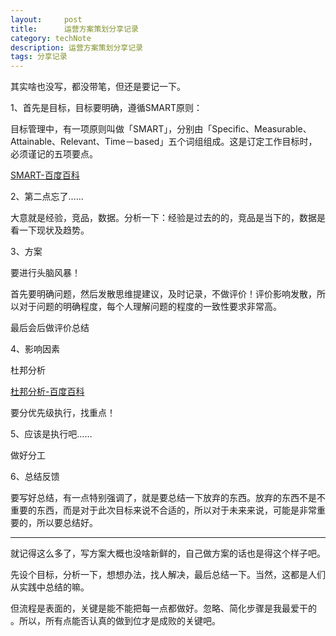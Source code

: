 ```yaml
---
layout:     post
title:      运营方案策划分享记录
category: techNote
description: 运营方案策划分享记录
tags: 分享记录
---
```


其实啥也没写，都没带笔，但还是要记一下。

1、首先是目标，目标要明确，遵循SMART原则：

目标管理中，有一项原则叫做「SMART」，分别由「Specific、Measurable、Attainable、Relevant、Time－based」五个词组组成。这是订定工作目标时，必须谨记的五项要点。

[SMART-百度百科](http://baike.baidu.com/link?url=mOhocDy5dkvH70sZcTl3O--MQC8rtoNxnEQL515-fFOLdL0cajT-Gc6vHeVM-PTT#sub5039092)  

2、第二点忘了……

大意就是经验，竞品，数据。分析一下：经验是过去的的，竞品是当下的，数据是看一下现状及趋势。

3、方案

要进行头脑风暴！

首先要明确问题，然后发散思维提建议，及时记录，不做评价！评价影响发散，所以对于问题的明确程度，每个人理解问题的程度的一致性要求非常高。

最后会后做评价总结

4、影响因素

杜邦分析

[杜邦分析-百度百科](http://baike.baidu.com/link?url=1ToU90D4zULREhNSpkc89Z6_OhclxX5ywKvABwz_F_XzPWm6WsVyJweP-DhNHhA7 ) 

要分优先级执行，找重点！

5、应该是执行吧……

做好分工

6、总结反馈

要写好总结，有一点特别强调了，就是要总结一下放弃的东西。放弃的东西不是不重要的东西，而是对于此次目标来说不合适的，所以对于未来来说，可能是非常重要的，所以要总结好。


-----------------------

就记得这么多了，写方案大概也没啥新鲜的，自己做方案的话也是得这个样子吧。

先设个目标，分析一下，想想办法，找人解决，最后总结一下。当然，这都是人们从实践中总结的嘛。

但流程是表面的，关键是能不能把每一点都做好。忽略、简化步骤是我最爱干的 。所以，所有点能否认真的做到位才是成败的关键吧。